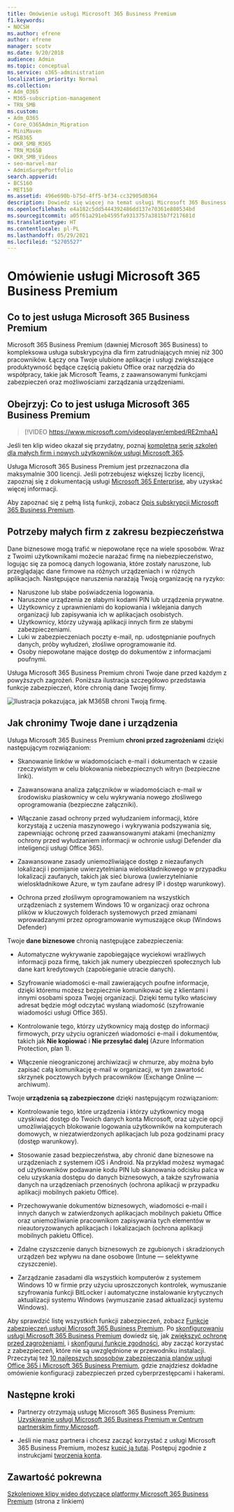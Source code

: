 ```yaml
---
title: Omówienie usługi Microsoft 365 Business Premium
f1.keywords:
- NOCSH
ms.author: efrene
author: efrene
manager: scotv
ms.date: 9/20/2018
audience: Admin
ms.topic: conceptual
ms.service: o365-administration
localization_priority: Normal
ms.collection:
- Adm_O365
- M365-subscription-management
- TRN_SMB
ms.custom:
- Adm_O365
- Core_O365Admin_Migration
- MiniMaven
- MSB365
- OKR_SMB_M365
- TRN_M365B
- OKR_SMB_Videos
- seo-marvel-mar
- AdminSurgePortfolio
search.appverid:
- BCS160
- MET150
ms.assetid: 496e690b-b75d-4ff5-bf34-cc32905d0364
description: Dowiedz się więcej na temat usługi Microsoft 365 Business Premium — usługi subskrypcyjnej obejmującej aplikacje pakietu Office oraz zaawansowaną ochronę przed cyberzagrożeniami.
ms.openlocfilehash: e4a182c5dd5444392486dd137e70361e880534bd
ms.sourcegitcommit: a05f61a291eb4595fa9313757a3815b7f217681d
ms.translationtype: HT
ms.contentlocale: pl-PL
ms.lasthandoff: 05/29/2021
ms.locfileid: "52705527"
---
```

# <a name="overview-of-microsoft-365-business-premium"></a>Omówienie usługi Microsoft 365 Business Premium

## <a name="what-is-microsoft-365-business-premium"></a>Co to jest usługa Microsoft 365 Business Premium

Microsoft 365 Business Premium (dawniej Microsoft 365 Business) to kompleksowa usługa subskrypcyjna dla firm zatrudniających mniej niż 300 pracowników. Łączy ona Twoje ulubione aplikacje i usługi zwiększające produktywność będące częścią pakietu Office oraz narzędzia do współpracy, takie jak Microsoft Teams, z zaawansowanymi funkcjami zabezpieczeń oraz możliwościami zarządzania urządzeniami.

## <a name="watch-what-is-microsoft-365-business-premium"></a>Obejrzyj: Co to jest usługa Microsoft 365 Business Premium

> [!VIDEO https://www.microsoft.com/videoplayer/embed/RE2mhaA] 
  
Jeśli ten klip wideo okazał się przydatny, poznaj [kompletną serię szkoleń dla małych firm i nowych użytkowników usługi Microsoft 365](../business-video/index.yml). 

Usługa Microsoft 365 Business Premium jest przeznaczona dla maksymalnie 300 licencji. Jeśli potrzebujesz większej liczby licencji, zapoznaj się z dokumentacją usługi [Microsoft 365 Enterprise](../enterprise/index.yml), aby uzyskać więcej informacji.

Aby zapoznać się z pełną listą funkcji, zobacz [Opis subskrypcji Microsoft 365 Business Premium](/office365/servicedescriptions/microsoft-365-service-descriptions/microsoft-365-business-service-description).
  
## <a name="small-business-security-needs"></a>Potrzeby małych firm z zakresu bezpieczeństwa

Dane biznesowe mogą trafić w niepowołane ręce na wiele sposobów. Wraz z Twoimi użytkownikami możecie narażać firmę na niebezpieczeństwo, logując się za pomocą danych logowania, które zostały naruszone, lub przeglądając dane firmowe na różnych urządzeniach i w różnych aplikacjach. Następujące naruszenia narażają Twoją organizację na ryzyko:

- Naruszone lub słabe poświadczenia logowania.
- Naruszone urządzenia ze słabymi kodami PIN lub urządzenia prywatne.
- Użytkownicy z uprawnieniami do kopiowania i wklejania danych organizacji lub zapisywania ich w aplikacjach osobistych.
- Użytkownicy, którzy używają aplikacji innych firm ze słabymi zabezpieczeniami.
- Luki w zabezpieczeniach poczty e-mail, np. udostępnianie poufnych danych, próby wyłudzeń, złośliwe oprogramowanie itd.
- Osoby niepowołane mające dostęp do dokumentów z informacjami poufnymi.

Usługa Microsoft 365 Business Premium chroni Twoje dane przed każdym z powyższych zagrożeń. Poniższa ilustracja szczegółowo przedstawia funkcje zabezpieczeń, które chronią dane Twojej firmy.

![Ilustracja pokazująca, jak M365B chroni Twoją firmę.](../media/m365businessvalueadd.png)

## <a name="how-your-data-and-devices-are-protected"></a>Jak chronimy Twoje dane i urządzenia

Usługa Microsoft 365 Business Premium **chroni przed zagrożeniami** dzięki następującym rozwiązaniom:

- Skanowanie linków w wiadomościach e-mail i dokumentach w czasie rzeczywistym w celu blokowania niebezpiecznych witryn (bezpieczne linki).

- Zaawansowana analiza załączników w wiadomościach e-mail w środowisku piaskownicy w celu wykrywania nowego złośliwego oprogramowania (bezpieczne załączniki). 

- Włączanie zasad ochrony przed wyłudzaniem informacji, które korzystają z uczenia maszynowego i wykrywania podszywania się, zapewniając ochronę przed zaawansowanymi atakami (mechanizmy ochrony przed wyłudzaniem informacji w ochronie usługi Defender dla inteligencji usługi Office 365). 

- Zaawansowane zasady uniemożliwiające dostęp z niezaufanych lokalizacji i pomijanie uwierzytelniania wieloskładnikowego w przypadku lokalizacji zaufanych, takich jak sieć biurowa (uwierzytelnianie wieloskładnikowe Azure, w tym zaufane adresy IP i dostęp warunkowy). 

- Ochrona przed złośliwym oprogramowaniem na wszystkich urządzeniach z systemem Windows 10 w organizacji oraz ochrona plików w kluczowych folderach systemowych przed zmianami wprowadzanymi przez oprogramowanie wymuszające okup (Windows Defender)

Twoje **dane biznesowe** chronią następujące zabezpieczenia:

- Automatyczne wykrywanie zapobiegające wyciekowi wrażliwych informacji poza firmę, takich jak numery ubezpieczeń społecznych lub dane kart kredytowych (zapobieganie utracie danych). 

- Szyfrowanie wiadomości e-mail zawierających poufne informacje, dzięki któremu możesz bezpiecznie komunikować się z klientami i innymi osobami spoza Twojej organizacji. Dzięki temu tylko właściwy adresat będzie mógł odczytać wysłaną wiadomość (szyfrowanie wiadomości usługi Office 365).

- Kontrolowanie tego, którzy użytkownicy mają dostęp do informacji firmowych, przy użyciu ograniczeń wiadomości e-mail i dokumentów, takich jak **Nie kopiować** i **Nie przesyłać dalej** (Azure Information Protection, plan 1).

- Włączenie nieograniczonej archiwizacji w chmurze, aby można było zapisać całą komunikację e-mail w organizacji, w tym zawartość skrzynek pocztowych byłych pracowników (Exchange Online — archiwum).

Twoje **urządzenia są zabezpieczone** dzięki następującym rozwiązaniom:

- Kontrolowanie tego, które urządzenia i którzy użytkownicy mogą uzyskiwać dostęp do Twoich danych konta Microsoft, oraz użycie opcji umożliwiających blokowanie logowania użytkowników na komputerach domowych, w niezatwierdzonych aplikacjach lub poza godzinami pracy (dostęp warunkowy).

- Stosowanie zasad bezpieczeństwa, aby chronić dane biznesowe na urządzeniach z systemem iOS i Android. Na przykład możesz wymagać od użytkowników podawanie kodu PIN lub skanowania odcisku palca w celu uzyskania dostępu do danych biznesowych, a także szyfrowania danych na urządzeniach przenośnych (ochrona aplikacji w przypadku aplikacji mobilnych pakietu Office).

- Przechowywanie dokumentów biznesowych, wiadomości e-mail i innych danych w zatwierdzonych aplikacjach mobilnych pakietu Office oraz uniemożliwianie pracownikom zapisywania tych elementów w nieautoryzowanych aplikacjach i lokalizacjach (ochrona aplikacji mobilnych pakietu Office).

- Zdalne czyszczenie danych biznesowych ze zgubionych i skradzionych urządzeń bez wpływu na dane osobowe (Intune — selektywne czyszczenie).

- Zarządzanie zasadami dla wszystkich komputerów z systemem Windows 10 w firmie przy użyciu uproszczonych kontrolek, wymuszanie szyfrowania funkcji BitLocker i automatyczne instalowanie krytycznych aktualizacji systemu Windows (wymuszanie zasad aktualizacji systemu Windows).

Aby sprawdzić listę wszystkich funkcji zabezpieczeń, zobacz [Funkcje zabezpieczeń usługi Microsoft 365 Business Premium](security-features.md). Po [skonfigurowaniu usługi Microsoft 365 Business Premium](set-up.md) dowiedz się, jak [zwiększyć ochronę przed zagrożeniami](increase-threat-protection.md), i [skonfiguruj funkcje zgodności](set-up-compliance.md), aby zacząć korzystać z zabezpieczeń, które nie są uwzględnione w przewodniku instalacji. Przeczytaj też [10 najlepszych sposobów zabezpieczania planów usługi Office 365 i Microsoft 365 Business Premium](/office365/admin/security-and-compliance/secure-your-business-data), gdzie znajdziesz dokładne omówienie konfiguracji zabezpieczeń przed cyberprzestępcami i hakerami.

## <a name="next-steps"></a>Następne kroki

- Partnerzy otrzymają usługę Microsoft 365 Business Premium: [Uzyskiwanie usługi Microsoft 365 Business Premium w Centrum partnerskim firmy Microsoft](get-microsoft-365-business.md).

- Jeśli nie masz partnera i chcesz zacząć korzystać z usługi Microsoft 365 Business Premium, możesz [kupić ją tutaj](https://www.microsoft.com/microsoft-365/business). Postępuj zgodnie z instrukcjami [tworzenia konta](sign-up.md).

## <a name="related-content"></a>Zawartość pokrewna

[Szkoleniowe klipy wideo dotyczące platformy Microsoft 365 Business Premium](../business-video/index.yml) (strona z linkiem)